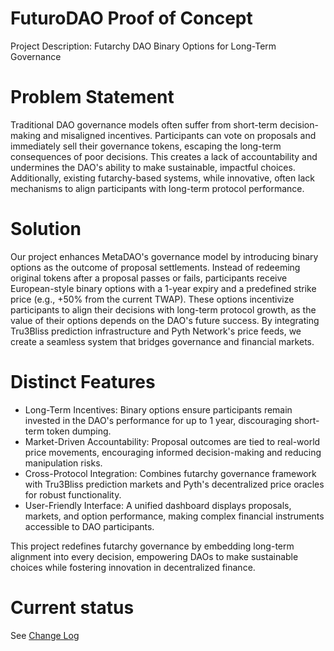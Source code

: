 # FuturoDAO Proof of Concept

Project Description: Futarchy DAO Binary Options for Long-Term Governance

# Problem Statement

Traditional DAO governance models often suffer from short-term
decision-making and misaligned incentives. Participants can vote on
proposals and immediately sell their governance tokens, escaping the
long-term consequences of poor decisions. This creates a lack of
accountability and undermines the DAO's ability to make sustainable,
impactful choices. Additionally, existing futarchy-based systems,
while innovative, often lack mechanisms to align participants with
long-term protocol performance.

# Solution

Our project enhances MetaDAO's governance model by introducing binary
options as the outcome of proposal settlements.  Instead of redeeming
original tokens after a proposal passes or fails, participants receive
European-style binary options with a 1-year expiry and a predefined
strike price (e.g., +50% from the current TWAP).  These options
incentivize participants to align their decisions with long-term
protocol growth, as the value of their options depends on the DAO's
future success.  By integrating Tru3Bliss prediction infrastructure
and Pyth Network's price feeds, we create a seamless system that
bridges governance and financial markets.

# Distinct Features

- Long-Term Incentives: Binary options ensure participants remain invested in the DAO's performance for up to 1 year, discouraging short-term token dumping.
- Market-Driven Accountability: Proposal outcomes are tied to real-world price movements, encouraging informed decision-making and reducing manipulation risks.
- Cross-Protocol Integration: Combines futarchy governance framework with Tru3Bliss prediction markets and Pyth's decentralized price oracles for robust functionality.
- User-Friendly Interface: A unified dashboard displays proposals, markets, and option performance, making complex financial instruments accessible to DAO participants.

This project redefines futarchy governance by embedding long-term
alignment into every decision, empowering DAOs to make sustainable
choices while fostering innovation in decentralized finance.

# Current status

See [Change Log](./ChangeLog.md)
